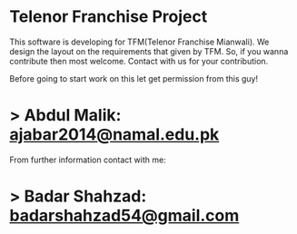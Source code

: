 # Telenor Franchise Project
 This software is developing for TFM(Telenor Franchise Mianwali). We design the layout on the requirements that given by TFM.
 So, if you wanna contribute then most welcome. Contact with us for your contribution. 
 

 Before going to start work on this let get permission from this guy!

# > Abdul Malik: ajabar2014@namal.edu.pk


From further information contact with me:
# > Badar Shahzad: badarshahzad54@gmail.com
